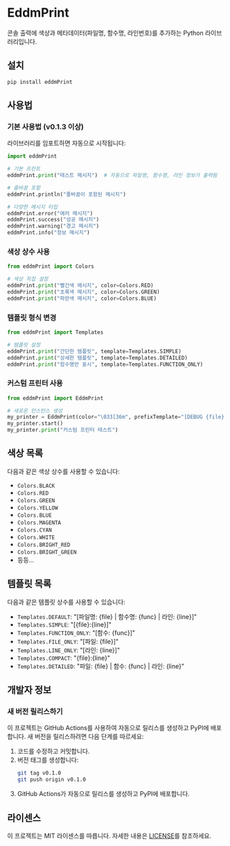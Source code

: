# EddmPrint

콘솔 출력에 색상과 메타데이터(파일명, 함수명, 라인번호)를 추가하는 Python 라이브러리입니다.

## 설치

```bash
pip install eddmPrint
```

## 사용법

### 기본 사용법 (v0.1.3 이상)

라이브러리를 임포트하면 자동으로 시작됩니다:

```python
import eddmPrint

# 기본 프린트
eddmPrint.print("테스트 메시지")  # 자동으로 파일명, 함수명, 라인 정보가 출력됨

# 줄바꿈 포함
eddmPrint.println("줄바꿈이 포함된 메시지")

# 다양한 메시지 타입
eddmPrint.error("에러 메시지")
eddmPrint.success("성공 메시지")
eddmPrint.warning("경고 메시지")
eddmPrint.info("정보 메시지")
```

### 색상 상수 사용

```python
from eddmPrint import Colors

# 색상 직접 설정
eddmPrint.print("빨간색 메시지", color=Colors.RED)
eddmPrint.print("초록색 메시지", color=Colors.GREEN)
eddmPrint.print("파란색 메시지", color=Colors.BLUE)
```

### 템플릿 형식 변경

```python
from eddmPrint import Templates

# 템플릿 설정
eddmPrint.print("간단한 템플릿", template=Templates.SIMPLE)
eddmPrint.print("상세한 템플릿", template=Templates.DETAILED)
eddmPrint.print("함수명만 표시", template=Templates.FUNCTION_ONLY)
```

### 커스텀 프린터 사용

```python
from eddmPrint import EddmPrint

# 새로운 인스턴스 생성
my_printer = EddmPrint(color="\033[36m", prefixTemplate="[DEBUG {file}:{line}]")
my_printer.start()
my_printer.print("커스텀 프린터 테스트")
```

## 색상 목록

다음과 같은 색상 상수를 사용할 수 있습니다:

- `Colors.BLACK`
- `Colors.RED`
- `Colors.GREEN` 
- `Colors.YELLOW`
- `Colors.BLUE`
- `Colors.MAGENTA`
- `Colors.CYAN`
- `Colors.WHITE`
- `Colors.BRIGHT_RED`
- `Colors.BRIGHT_GREEN`
- 등등...

## 템플릿 목록

다음과 같은 템플릿 상수를 사용할 수 있습니다:

- `Templates.DEFAULT`: "[파일명: {file} | 함수명: {func} | 라인: {line}]"
- `Templates.SIMPLE`: "[{file}:{line}]"
- `Templates.FUNCTION_ONLY`: "[함수: {func}]"
- `Templates.FILE_ONLY`: "[파일: {file}]"
- `Templates.LINE_ONLY`: "[라인: {line}]"
- `Templates.COMPACT`: "{file}:{line}"
- `Templates.DETAILED`: "파일: {file} | 함수: {func} | 라인: {line}"

## 개발자 정보

### 새 버전 릴리스하기

이 프로젝트는 GitHub Actions를 사용하여 자동으로 릴리스를 생성하고 PyPI에 배포합니다.
새 버전을 릴리스하려면 다음 단계를 따르세요:

1. 코드를 수정하고 커밋합니다.
2. 버전 태그를 생성합니다:
   ```bash
   git tag v0.1.0
   git push origin v0.1.0
   ```
3. GitHub Actions가 자동으로 릴리스를 생성하고 PyPI에 배포합니다.

## 라이센스

이 프로젝트는 MIT 라이센스를 따릅니다. 자세한 내용은 [LICENSE](LICENSE)를 참조하세요. 